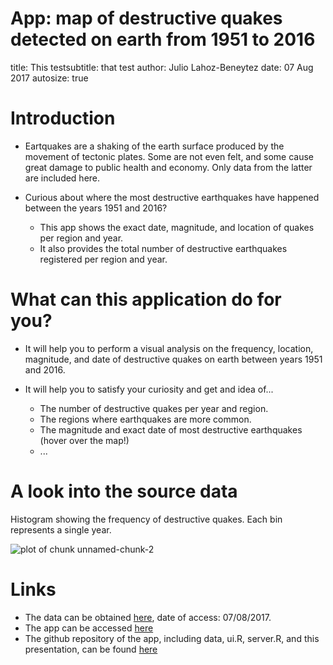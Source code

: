 App: map of destructive quakes detected on earth from 1951 to 2016
========================================================
title: This testsubtitle: that test
author: Julio Lahoz-Beneytez
date: 07 Aug 2017
autosize: true

Introduction 
========================================================

- Eartquakes are a shaking of the earth surface produced by the movement of tectonic plates. Some are not even felt, and some cause great damage to public health and economy. Only data from the latter are included here. 

- Curious about where the most destructive earthquakes have happened between the years 1951 and 2016?     
  - This app shows the exact date, magnitude, and location of quakes per region and year.
  - It also provides the total number of destructive earthquakes registered per region and year.
  
What can this application do for you?
========================================================

- It will help you to perform a visual analysis on the frequency, location, magnitude, and date of destructive quakes on earth between years 1951 and 2016.

- It will help you to satisfy your curiosity and get and idea of...
  - The number of destructive quakes per year and region.
  - The regions where earthquakes are more common.
  - The magnitude and exact date of most destructive earthquakes (hover over the map!)
  - ...
  
A look into the source data
========================================================

Histogram showing the frequency of destructive quakes. Each bin represents a single year.   


<img src="the pitch-figure/unnamed-chunk-2-1.png" title="plot of chunk unnamed-chunk-2" alt="plot of chunk unnamed-chunk-2" style="display: block; margin: auto;" />
  

Links
========================================================

- The data can be obtained [here](https://www.ngdc.noaa.gov/nndc/struts/form?t=101650&s=1&d=1), date of access: 07/08/2017.
- The app can be accessed [here](https://jjlb.shinyapps.io/NOAAquakes/)
- The github repository of the app, including data, ui.R, server.R, and this presentation, can be found [here](https://github.com/JulioLaB/quakesmap)

